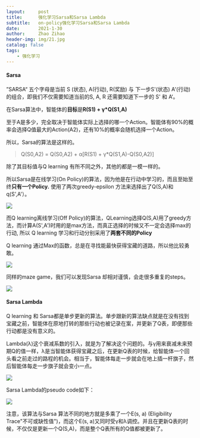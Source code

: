 ```yaml
---
layout:     post
title:      强化学习Sarsa和Sarsa Lambda
subtitle:   on-policy强化学习Sarsa和Sarsa Lambda
date:       2021-1-30
author:     Zhao Zihao
header-img: img/21.jpg
catalog: false
tags:
    - 强化学习
---
```



#### Sarsa

”SARSA“ 五个字母是当前 S (状态), A(行动), R(奖励) 与 下一步S'(状态) A'(行动) 的组合，即我们不仅需要知道当前的S, A, R 还需要知道下一步的 S' 和 A‘。

在Sarsa算法中，智能体的**目标**是**R(S1) + γ\*Q(S1,A)**

至于A是多少，完全取决于智能体实际上选择的哪一个Action。智能体有90%的概率会选择Q值最大的Action(A2)，还有10%的概率会随机选择一个Action。

所以，Sarsa的算法是这样的。

> Q(S0,A2) = Q(S0,A2) + α[R(S1) + γ*Q(S1,A)-Q(S0,A2)]

除了其目标值与Q learning 有所不同之外，其他的都是一模一样的。

所以Sarsa是在线学习(On Policy)的算法，因为他是在行动中学习的，而且至始至终**只有一个Policy.** 使用了两次greedy-epsilon 方法来选择出了Q(S,A)和q(S',A'）。

![](https://tva1.sinaimg.cn/large/008eGmZEly1gn8aehfuirj30gs09nqfl.jpg)

而Q learning离线学习(Off Policy)的算法，QLearning选择Q(S,A)用了greedy方法，而计算A(S',A')时用的是max方法，而真正选择的时候又不一定会选择max的行动, 所以 Q learning 学习和行动分别采用了**两套不同的Policy**

Q learning 通过Max的函数，总是在寻找能最快获得宝藏的道路，所以他比较勇敢。

![](https://tva1.sinaimg.cn/large/008eGmZEgy1gn82n58o44g304g058e88.gif)

同样的maze game，我们可以发现Sarsa 却相对谨慎，会走很多重复的steps。

![](https://tva1.sinaimg.cn/large/008eGmZEgy1gn82txqokzg304g0587ws.gif)



#### Sarsa Lambda

Q learning 和 Sarsa都是单步更新的算法。单步跟新的算法缺点就是在没有找到宝藏之前，智能体在原地打转的那些行动也被记录在案，并更新了Q表，即便那些行动都是没有意义的。

Lambda(λ)这个衰减系数的引入，就是为了解决这个问题的。与γ用来衰减未来预期Q的值一样，λ是当智能体获得宝藏之后，在更新Q表的时候，给智能体一个回头看之前走过的路程的机会。相当于，智能体每走一步就会在地上插一杆旗子，然后智能体每走一步旗子就会变小一点。

![](https://tva1.sinaimg.cn/large/008eGmZEly1gn8ang7z1fj30gn0580z4.jpg)

Sarsa Lambda的pseudo code如下：

![](https://tva1.sinaimg.cn/large/008eGmZEly1gn8alpxvs1j30hf0a3jvv.jpg)

注意，该算法与Sarsa 算法不同的地方就是多乘了一个E(s, a) (Eligibility Trace"不可或缺性值")，而这个E(s, a)又同时受γ和λ调控。并且在更新Q表的时候，不仅仅是更新一个Q(S,A)，而是整个Q表所有的Q值都被更新了。



